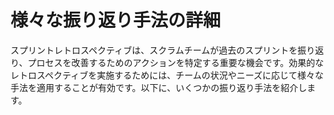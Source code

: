 # 様々な振り返り手法の詳細

スプリントレトロスペクティブは、スクラムチームが過去のスプリントを振り返り、プロセスを改善するためのアクションを特定する重要な機会です。効果的なレトロスペクティブを実施するためには、チームの状況やニーズに応じて様々な手法を適用することが有効です。以下に、いくつかの振り返り手法を紹介します。


